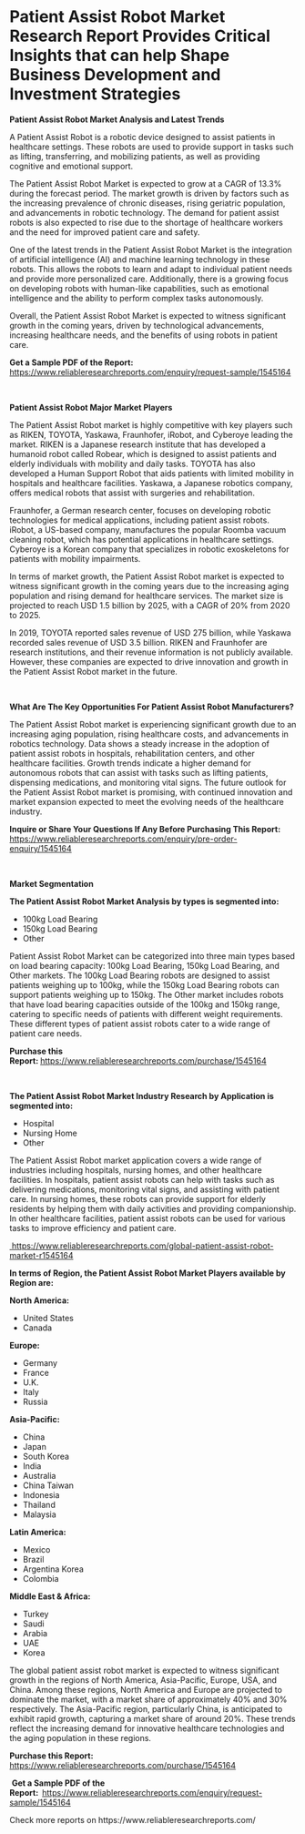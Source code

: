 <p><h1>Patient Assist Robot Market Research Report Provides Critical Insights that can help Shape Business Development and Investment Strategies</h1></p><p><strong>Patient Assist Robot Market Analysis and Latest Trends</strong></p>
<p><p>A Patient Assist Robot is a robotic device designed to assist patients in healthcare settings. These robots are used to provide support in tasks such as lifting, transferring, and mobilizing patients, as well as providing cognitive and emotional support.</p><p>The Patient Assist Robot Market is expected to grow at a CAGR of 13.3% during the forecast period. The market growth is driven by factors such as the increasing prevalence of chronic diseases, rising geriatric population, and advancements in robotic technology. The demand for patient assist robots is also expected to rise due to the shortage of healthcare workers and the need for improved patient care and safety.</p><p>One of the latest trends in the Patient Assist Robot Market is the integration of artificial intelligence (AI) and machine learning technology in these robots. This allows the robots to learn and adapt to individual patient needs and provide more personalized care. Additionally, there is a growing focus on developing robots with human-like capabilities, such as emotional intelligence and the ability to perform complex tasks autonomously.</p><p>Overall, the Patient Assist Robot Market is expected to witness significant growth in the coming years, driven by technological advancements, increasing healthcare needs, and the benefits of using robots in patient care.</p></p>
<p><strong>Get a Sample PDF of the Report:&nbsp;</strong> <a href="https://www.reliableresearchreports.com/enquiry/request-sample/1545164">https://www.reliableresearchreports.com/enquiry/request-sample/1545164</a></p>
<p>&nbsp;</p>
<p><strong>Patient Assist Robot Major Market Players</strong></p>
<p><p>The Patient Assist Robot market is highly competitive with key players such as RIKEN, TOYOTA, Yaskawa, Fraunhofer, iRobot, and Cyberoye leading the market. RIKEN is a Japanese research institute that has developed a humanoid robot called Robear, which is designed to assist patients and elderly individuals with mobility and daily tasks. TOYOTA has also developed a Human Support Robot that aids patients with limited mobility in hospitals and healthcare facilities. Yaskawa, a Japanese robotics company, offers medical robots that assist with surgeries and rehabilitation.</p><p>Fraunhofer, a German research center, focuses on developing robotic technologies for medical applications, including patient assist robots. iRobot, a US-based company, manufactures the popular Roomba vacuum cleaning robot, which has potential applications in healthcare settings. Cyberoye is a Korean company that specializes in robotic exoskeletons for patients with mobility impairments.</p><p>In terms of market growth, the Patient Assist Robot market is expected to witness significant growth in the coming years due to the increasing aging population and rising demand for healthcare services. The market size is projected to reach USD 1.5 billion by 2025, with a CAGR of 20% from 2020 to 2025.</p><p>In 2019, TOYOTA reported sales revenue of USD 275 billion, while Yaskawa recorded sales revenue of USD 3.5 billion. RIKEN and Fraunhofer are research institutions, and their revenue information is not publicly available. However, these companies are expected to drive innovation and growth in the Patient Assist Robot market in the future.</p></p>
<p>&nbsp;</p>
<p><strong>What Are The Key Opportunities For Patient Assist Robot Manufacturers?</strong></p>
<p><p>The Patient Assist Robot market is experiencing significant growth due to an increasing aging population, rising healthcare costs, and advancements in robotics technology. Data shows a steady increase in the adoption of patient assist robots in hospitals, rehabilitation centers, and other healthcare facilities. Growth trends indicate a higher demand for autonomous robots that can assist with tasks such as lifting patients, dispensing medications, and monitoring vital signs. The future outlook for the Patient Assist Robot market is promising, with continued innovation and market expansion expected to meet the evolving needs of the healthcare industry.</p></p>
<p><strong>Inquire or Share Your Questions If Any Before Purchasing This Report:</strong> <a href="https://www.reliableresearchreports.com/enquiry/pre-order-enquiry/1545164">https://www.reliableresearchreports.com/enquiry/pre-order-enquiry/1545164</a></p>
<p>&nbsp;</p>
<p><strong>Market Segmentation</strong></p>
<p><strong>The Patient Assist Robot Market Analysis by types is segmented into:</strong></p>
<p><ul><li>100kg Load Bearing</li><li>150kg Load Bearing</li><li>Other</li></ul></p>
<p><p>Patient Assist Robot Market can be categorized into three main types based on load bearing capacity: 100kg Load Bearing, 150kg Load Bearing, and Other markets. The 100kg Load Bearing robots are designed to assist patients weighing up to 100kg, while the 150kg Load Bearing robots can support patients weighing up to 150kg. The Other market includes robots that have load bearing capacities outside of the 100kg and 150kg range, catering to specific needs of patients with different weight requirements. These different types of patient assist robots cater to a wide range of patient care needs.</p></p>
<p><strong>Purchase this Report:&nbsp;</strong><a href="https://www.reliableresearchreports.com/purchase/1545164">https://www.reliableresearchreports.com/purchase/1545164</a></p>
<p>&nbsp;</p>
<p><strong>The Patient Assist Robot Market Industry Research by Application is segmented into:</strong></p>
<p><ul><li>Hospital</li><li>Nursing Home</li><li>Other</li></ul></p>
<p><p>The Patient Assist Robot market application covers a wide range of industries including hospitals, nursing homes, and other healthcare facilities. In hospitals, patient assist robots can help with tasks such as delivering medications, monitoring vital signs, and assisting with patient care. In nursing homes, these robots can provide support for elderly residents by helping them with daily activities and providing companionship. In other healthcare facilities, patient assist robots can be used for various tasks to improve efficiency and patient care.</p></p>
<p><a href="https://www.reliableresearchreports.com/global-patient-assist-robot-market-r1545164">&nbsp;https://www.reliableresearchreports.com/global-patient-assist-robot-market-r1545164</a></p>
<p><strong>In terms of Region, the Patient Assist Robot Market Players available by Region are:</strong></p>
<p>
    <p> <strong> North America: </strong>
        <ul>
            <li>United States</li>
            <li>Canada</li>
        </ul>
        </p> 
    <p> <strong> Europe: </strong>
        <ul>
            <li>Germany</li>
            <li>France</li>
            <li>U.K.</li>
            <li>Italy</li>
            <li>Russia</li>
        </ul>
        </p> 
    <p> <strong> Asia-Pacific: </strong>
        <ul>
            <li>China</li>
            <li>Japan</li>
            <li>South Korea</li>
            <li>India</li>
            <li>Australia</li>
            <li>China Taiwan</li>
            <li>Indonesia</li>
            <li>Thailand</li>
            <li>Malaysia</li>
        </ul>
        </p> 
    <p> <strong> Latin America: </strong>
        <ul>
            <li>Mexico</li>
            <li>Brazil</li>
            <li>Argentina Korea</li>
            <li>Colombia</li>
        </ul>
        </p> 
    <p> <strong> Middle East & Africa: </strong>
        <ul>
            <li>Turkey</li>
            <li>Saudi</li>
            <li>Arabia</li>
            <li>UAE</li>
            <li>Korea</li>
        </ul>
    </p>
    </p>
<p><p>The global patient assist robot market is expected to witness significant growth in the regions of North America, Asia-Pacific, Europe, USA, and China. Among these regions, North America and Europe are projected to dominate the market, with a market share of approximately 40% and 30% respectively. The Asia-Pacific region, particularly China, is anticipated to exhibit rapid growth, capturing a market share of around 20%. These trends reflect the increasing demand for innovative healthcare technologies and the aging population in these regions.</p></p>
<p><strong>Purchase this Report: </strong><a href="https://www.reliableresearchreports.com/purchase/1545164">https://www.reliableresearchreports.com/purchase/1545164</a></p>
<p>&nbsp;<strong>Get a Sample PDF of the Report:&nbsp;&nbsp;</strong><a href="https://www.reliableresearchreports.com/enquiry/request-sample/1545164">https://www.reliableresearchreports.com/enquiry/request-sample/1545164</a></p>
<p><strong></strong></p>
<p>Check more reports on https://www.reliableresearchreports.com/</p>